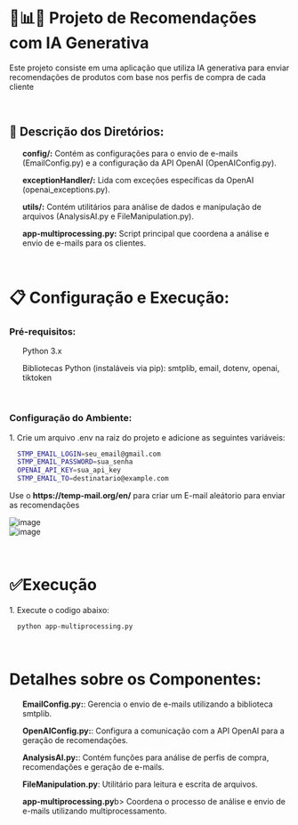 # 🧬📊🛒 Projeto de Recomendações com IA Generativa 
Este projeto consiste em uma aplicação que utiliza IA generativa para enviar recomendações de produtos com base nos perfis de compra de cada cliente

<br>

## 📃 Descrição dos Diretórios:
<ul>  <b>config/:</b> Contém as configurações para o envio de e-mails (EmailConfig.py) e a configuração da API OpenAI (OpenAIConfig.py).</ul>

<ul> <b>exceptionHandler/:</b> Lida com exceções específicas da OpenAI (openai_exceptions.py).</ul>

<ul> <b>utils/:</b> Contém utilitários para análise de dados e manipulação de arquivos (AnalysisAI.py e FileManipulation.py).</ul>

<ul> <b>app-multiprocessing.py:</b> Script principal que coordena a análise e envio de e-mails para os clientes.</ul>

<br>


# 📋 Configuração e Execução:

### Pré-requisitos:

<ul>Python 3.x</ul>
<ul>Bibliotecas Python (instaláveis via pip): smtplib, email, dotenv, openai, tiktoken</ul>

<br>

### Configuração do Ambiente:

<p>1. Crie um arquivo .env na raiz do projeto e adicione as seguintes variáveis:</p>

```bash
  STMP_EMAIL_LOGIN=seu_email@gmail.com
  STMP_EMAIL_PASSWORD=sua_senha
  OPENAI_API_KEY=sua_api_key
  STMP_EMAIL_TO=destinatario@example.com
```
<p>Use o <b>https://temp-mail.org/en/</b> para criar um E-mail aleátorio para enviar as recomendações</p>

![image](https://github.com/GustavoHBraga/RecommendationsAI/assets/70377322/b11e1eeb-bace-4a63-a39d-1fd4c0c15b87)
<br>
![image](https://github.com/GustavoHBraga/RecommendationsAI/assets/70377322/c1142e7a-30b9-4441-8852-991c7a833f06)

<br>


# ✅Execução
<p>1. Execute o codigo abaixo:</p>

```bash
  python app-multiprocessing.py
```

<br>


# Detalhes sobre os Componentes:

<ul>  <b>EmailConfig.py:</b>: Gerencia o envio de e-mails utilizando a biblioteca smtplib.</ul>
<ul>  <b>OpenAIConfig.py:</b>: Configura a comunicação com a API OpenAI para a geração de recomendações.</ul>
<ul>  <b>AnalysisAI.py:</b>: Contém funções para análise de perfis de compra, recomendações e geração de e-mails.</ul>
<ul>  <b>FileManipulation.py</b>: Utilitário para leitura e escrita de arquivos.</ul>
<ul>  <b>app-multiprocessing.py</b>b> Coordena o processo de análise e envio de e-mails utilizando multiprocessamento.</ul>
